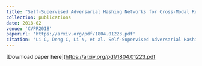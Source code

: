 ```yaml
---
title: "Self-Supervised Adversarial Hashing Networks for Cross-Modal Retrieval"
collection: publications
date: 2018-02
venue: 'CVPR2018'
paperurl: 'https://arxiv.org/pdf/1804.01223.pdf'
citation: 'Li C, Deng C, Li N, et al. Self-Supervised Adversarial Hashing Networks for Cross-Modal Retrieval[J]. arXiv preprint arXiv:1804.01223, 2018.'
---
```


[Download paper here](https://arxiv.org/pdf/1804.01223.pdf
